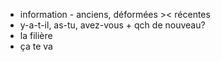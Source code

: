- information - anciens, déformées >< récentes
- y-a-t-il, as-tu, avez-vous + qch de nouveau?
- la filière
- ça te va